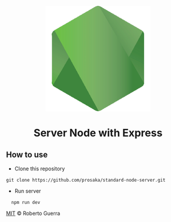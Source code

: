
<p align='center' heigth="30px"><img src="https://raw.githubusercontent.com/github/explore/80688e429a7d4ef2fca1e82350fe8e3517d3494d/topics/nodejs/nodejs.png" /></p>
<h1 align='center'> Server Node with Express</h1>

## How to use

- Clone this repository 
``` 
git clone https://github.com/prosaka/standard-node-server.git
```

- Run server
``` 
  npm run dev
```


[MIT](/LICENSE) &copy; Roberto Guerra
